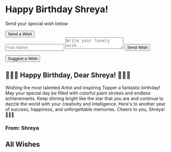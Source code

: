 <!DOCTYPE html>
<html lang="en">
<head>
  <meta charset="UTF-8">
  <meta name="viewport" content="width=device-width, initial-scale=1">
  <title>Happy Birthday Shreya!</title>
  <link rel="stylesheet" href="style.css">

  <!-- External Libraries -->
  <script src="https://cdn.jsdelivr.net/npm/canvas-confetti@1.4.0/dist/confetti.browser.min.js"></script>
  <script src="https://cdn.jsdelivr.net/npm/gsap@3.12.2/dist/gsap.min.js"></script>
  <script src="https://www.gstatic.com/firebasejs/9.6.10/firebase-app-compat.js"></script>
  <script src="https://www.gstatic.com/firebasejs/9.6.10/firebase-database-compat.js"></script>
</head>

<body>

<div class="parallax">
  <div class="hero">
    <h1 class="birthday-text">Happy Birthday Shreya!</h1>
    <p class="subtext">Send your special wish below</p>
    <button id="scrollDown">Send a Wish</button>
  </div>
</div>

<div id="balloons"></div>

<section class="wish-section" id="wishSection">
  <form id="wishForm">
    <input type="text" id="name" placeholder="Your Name" required>
    <textarea id="message" placeholder="Write your lovely wish..." required></textarea>
    <button type="submit">Send Wish</button>
  </form>

  <button id="autoWish">Suggest a Wish</button>

  <!-- YOUR SPECIAL NOTE ADDED HERE -->
  <div class="special-note">
    <h2>🎈🌟🎉 Happy Birthday, Dear Shreya! 🎉🌟🎈</h2>
    <p>Wishing the most talented Artist and inspiring Topper a fantastic birthday! May your special day be filled with colorful paint strokes and endless achievements. Keep shining bright like the star that you are and continue to dazzle the world with your creativity and intelligence. Here's to another year of success, happiness, and unforgettable memories. Cheers to you, Shreya! 🎉🌟🎈</p>
    <h3>From: <span class="from-name">Shreya</span></h3>
  </div>

  <h2>All Wishes</h2>
  <div id="wishesContainer"></div>
</section>

<audio id="birthdaySong" loop autoplay>
  <source src="birthday-song.mp3" type="audio/mp3">
</audio>

<script src="script.js"></script>

</body>
</html>
